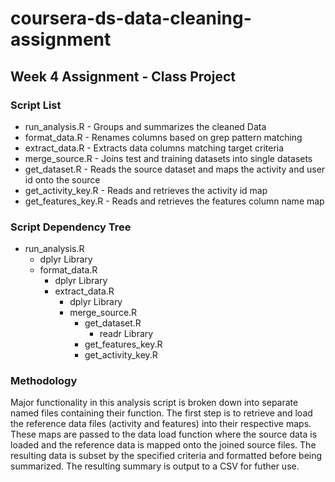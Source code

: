# coursera-ds-data-cleaning-assignment
## Week 4 Assignment - Class Project

### Script List

* run_analysis.R - Groups and summarizes the cleaned Data
* format_data.R - Renames columns based on grep pattern matching
* extract_data.R - Extracts data columns matching target criteria
* merge_source.R - Joins test and training datasets into single datasets
* get_dataset.R - Reads the source dataset and maps the activity and user id onto the source
* get_activity_key.R - Reads and retrieves the activity id map
* get_features_key.R - Reads and retrieves the features column name map

### Script Dependency Tree

* run_analysis.R
  * dplyr Library
  * format_data.R
    * dplyr Library
    * extract_data.R
      * dplyr Library
      * merge_source.R
        * get_dataset.R
          * readr Library
        * get_features_key.R
        * get_activity_key.R

### Methodology

Major functionality in this analysis script is broken down into separate named files containing their function.
The first step is to retrieve and load the reference data files (activity and features) into their respective maps.
These maps are passed to the data load function where the source data is loaded and the reference data is mapped onto the joined source files.
The resulting data is subset by the specified criteria and formatted before being summarized. The resulting summary is output to a CSV for futher use.
